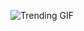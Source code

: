 ![Trending GIF](https://media3.giphy.com/media/v1.Y2lkPThiYjIxNzcycDRsejJnOXlzZG1qdW00Y2xuZzVraWN6bXBubjZzcHdwbHgwbDZndiZlcD12MV9naWZzX3NlYXJjaCZjdD1n/2jMtpIi8mhE8ctiMtK/giphy.gif)
